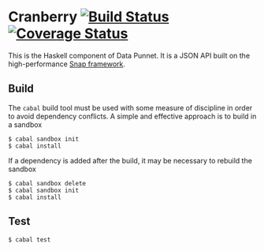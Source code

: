 # Cranberry [![Build Status](https://travis-ci.com/erikperkins/cranberry.svg?branch=master)](https://travis-ci.com/erikperkins/cranberry) [![Coverage Status](https://coveralls.io/repos/github/erikperkins/cranberry/badge.svg?branch=master)](https://coveralls.io/github/erikperkins/cranberry?branch=master)
This is the Haskell component of Data Punnet. It is a JSON API built on the high-performance [Snap framework](www.snapframework.com).

## Build
The `cabal` build tool must be used with some measure of discipline in order to avoid dependency conflicts. A simple and effective approach is to build in a sandbox
```
$ cabal sandbox init
$ cabal install
```
If a dependency is added after the build, it may be necessary to rebuild the sandbox
```
$ cabal sandbox delete
$ cabal sandbox init
$ cabal install
```

## Test
```
$ cabal test
```
